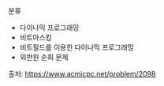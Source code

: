 분류
- 다이나믹 프로그래밍
- 비트마스킹
- 비트필드를 이용한 다이나믹 프로그래밍
- 외판원 순회 문제

출처:
https://www.acmicpc.net/problem/2098
